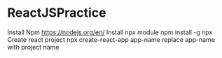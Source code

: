 # ReactJSPractice
Install Npm
  https://nodejs.org/en/
Install npx module
  npm install -g npx
Create react project
  npx create-react-app app-name
  replace app-name with project name
